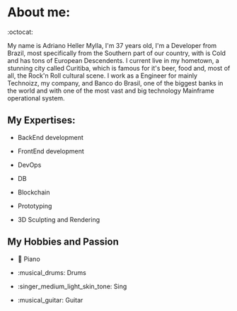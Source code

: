 # About me:

:octocat:


My name is Adriano Heller Mylla, I'm 37 years old, I'm a Developer from Brazil, most specifically from the Southern part of our country, with is Cold and has tons of European Descendents. I current live in my hometown, a stunning city called Curitiba, which is famous for it's beer, food and, most of all, the Rock'n Roll cultural scene.
I work as a Engineer for mainly Technoizz, my company, and Banco do Brasil, one of the biggest banks in the world and with one of the most vast and big technology Mainframe operational system.

## My Expertises:

- BackEnd development

- FrontEnd development

- DevOps

- DB

- Blockchain

- Prototyping

- 3D Sculpting and Rendering

## My Hobbies and Passion

- :musical_keyboard: Piano

- :musical_drums: Drums

- :singer_medium_light_skin_tone: Sing

- :musical_guitar: Guitar

<!--
**AdrianoHeller/AdrianoHeller** is a ✨ _special_ ✨ repository because its `README.md` (this file) appears on your GitHub profile.

Here are some ideas to get you started:

- 🔭 I’m currently working on ...
- 🌱 I’m currently learning ...
- 👯 I’m looking to collaborate on ...
- 🤔 I’m looking for help with ...
- 💬 Ask me about ...
- 📫 How to reach me: ...
- 😄 Pronouns: ...
- ⚡ Fun fact: ...
-->
